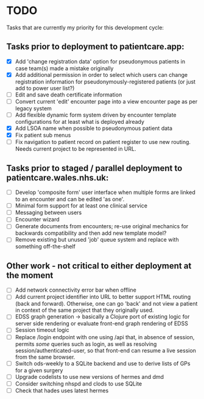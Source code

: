 # TODO

Tasks that are currently my priority for this development cycle:

## Tasks prior to deployment to patientcare.app:

* [x] Add 'change registration data' option for pseudonymous patients in case team(s) made a mistake originally
* [x] Add additional permission in order to select which users can change registration information for pseudonymously-registered patients (or just add to power user list?)
* [ ] Edit and save death certificate information
* [ ] Convert current 'edit' encounter page into a view encounter page as per legacy system
* [ ] Add flexible dynamic form system driven by encounter template configurations for at least what is deployed already
* [x] Add LSOA name when possible to pseudonymous patient data
* [x] Fix patient sub menus
* [ ] Fix navigation to patient record on patient register to use new routing. Needs current project to be represented in URL.

## Tasks prior to staged / parallel deployment to patientcare.wales.nhs.uk:

* [ ] Develop 'composite form' user interface when multiple forms are linked to an encounter and can be edited 'as one'.
* [ ] Minimal form support for at least one clinical service 
* [ ] Messaging between users
* [ ] Encounter wizard
* [ ] Generate documents from encounters; re-use original mechanics for backwards compatibility and then add new template model?
* [ ] Remove existing but unused 'job' queue system and replace with something off-the-shelf 

## Other work - not critical to either deployment at the moment

* [ ] Add network connectivity error bar when offline
* [ ] Add current project identifier into URL to better support HTML routing (back and forward). Otherwise, one can go 
'back' and not view a patient in context of the same project that they originally used.
* [ ] EDSS graph generation -> basically a Clojure port of existing logic for server side rendering or evaluate front-end graph rendering of EDSS
* [ ] Session timeout logic
* [ ] Replace /login endpoint with one using /api that, in absence of session, permits *some* queries such as login, as well as resolving session/authenticated-user, 
so that front-end can resume a live session from the same browser.
* [ ] Switch ods-weekly to a SQLite backend and use to derive lists of GPs for a given surgery
* [ ] Upgrade codelists to use new versions of hermes and dmd
* [ ] Consider switching nhspd and clods to use SQLite
* [ ] Check that hades uses latest hermes
